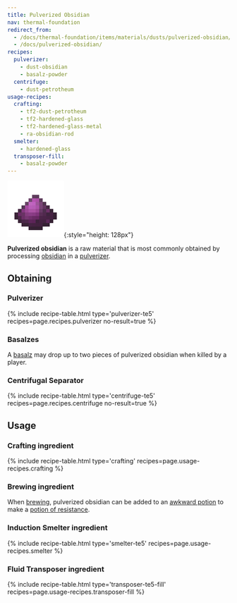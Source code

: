 ```yaml
---
title: Pulverized Obsidian
nav: thermal-foundation
redirect_from:
  - /docs/thermal-foundation/items/materials/dusts/pulverized-obsidian/
  - /docs/pulverized-obsidian/
recipes:
  pulverizer:
    - dust-obsidian
    - basalz-powder
  centrifuge:
    - dust-petrotheum
usage-recipes:
  crafting:
    - tf2-dust-petrotheum
    - tf2-hardened-glass
    - tf2-hardened-glass-metal
    - ra-obsidian-rod
  smelter:
    - hardened-glass
  transposer-fill:
    - basalz-powder
---
```


![Pulverized obsidian](/assets/images/thermal-foundation/dust-obsidian.png){:style="height: 128px"}


**Pulverized obsidian** is a raw material that is most commonly obtained by
processing [obsidian](https://minecraft.gamepedia.com/Obsidian) in a
[pulverizer](/docs/thermal-expansion/pulverizer/).


Obtaining
---------

### Pulverizer
{% include recipe-table.html type='pulverizer-te5' recipes=page.recipes.pulverizer no-result=true %}

### Basalzes
A [basalz](/docs/thermal-foundation/basalz/) may drop up to two pieces of pulverized obsidian when
killed by a player.

### Centrifugal Separator
{% include recipe-table.html type='centrifuge-te5' recipes=page.recipes.centrifuge no-result=true %}


Usage
-----

### Crafting ingredient
{% include recipe-table.html type='crafting' recipes=page.usage-recipes.crafting %}

### Brewing ingredient
When [brewing](https://minecraft.gamepedia.com/Brewing), pulverized obsidian can
be added to an [awkward
potion](https://minecraft.gamepedia.com/Potion#Base_potions) to make a [potion
of resistance](/docs/cofh-core/potions/).

### Induction Smelter ingredient
{% include recipe-table.html type='smelter-te5' recipes=page.usage-recipes.smelter %}

### Fluid Transposer ingredient
{% include recipe-table.html type='transposer-te5-fill' recipes=page.usage-recipes.transposer-fill %}
